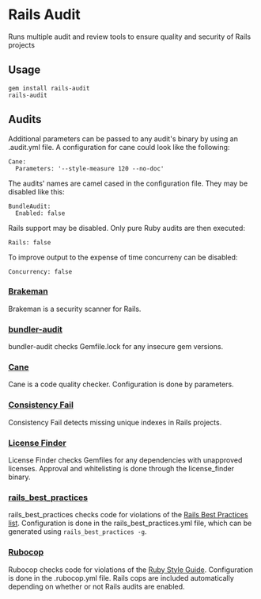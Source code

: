 # Rails Audit

Runs multiple audit and review tools to ensure quality and security of
Rails projects

## Usage

    gem install rails-audit
    rails-audit

## Audits

Additional parameters can be passed to any audit's binary by using an .audit.yml
file. A configuration for cane could look like the following:

    Cane:
      Parameters: '--style-measure 120 --no-doc'

The audits' names are camel cased in the configuration file. They may be
disabled like this:

    BundleAudit:
      Enabled: false

Rails support may be disabled. Only pure Ruby audits are then executed:

    Rails: false

To improve output to the expense of time concurreny can be disabled:

    Concurrency: false

### [Brakeman](http://brakemanscanner.org/)

Brakeman is a security scanner for Rails.

### [bundler-audit](https://github.com/rubysec/bundler-audit)

bundler-audit checks Gemfile.lock for any insecure gem versions.

### [Cane](https://github.com/square/cane)

Cane is a code quality checker. Configuration is done by parameters.

### [Consistency Fail](https://github.com/trptcolin/consistency_fail)

Consistency Fail detects missing unique indexes in Rails projects.

### [License Finder](https://github.com/pivotal/LicenseFinder)

License Finder checks Gemfiles for any dependencies with unapproved licenses.
Approval and whitelisting is done through the license\_finder binary.

### [rails\_best\_practices](https://github.com/railsbp/rails_best_practices)

rails\_best\_practices checks code for violations of the [Rails Best Practices list](http://rails-bestpractices.com/). Configuration is done in the rails\_best\_practices.yml file, which can be generated using `rails_best_practices -g`.

### [Rubocop](https://github.com/bbatsov/rubocop)

Rubocop checks code for violations of the [Ruby Style Guide](https://github.com/bbatsov/ruby-style-guide). Configuration is done in the .rubocop.yml file.
Rails cops are included automatically depending on whether or not Rails audits
are enabled.
